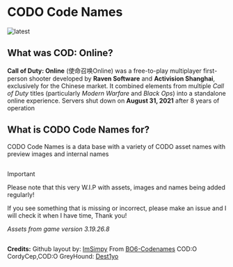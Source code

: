 # CODO Code Names

![latest](https://github.com/user-attachments/assets/ae25943d-c5b0-432a-b188-f2618d5f1561)

## What was COD: Online?
**Call of Duty: Online** (使命召唤Online) was a free-to-play multiplayer first-person shooter developed by **Raven Software** and **Activision Shanghai**, exclusively for the Chinese market. It combined elements from multiple *Call of Duty* titles (particularly *Modern Warfare* and *Black Ops*) into a standalone online experience. Servers shut down on **August 31, 2021** after 8 years of operation

## What is CODO Code Names for?
CODO Code Names is a data base with a variety of CODO asset names with preview images and internal names

##

> [!IMPORTANT]
> Please note that this very W.I.P with assets, images and names being added regularly!
>
> If you see something that is missing or incorrect, please make an issue and I will check it when I have time, Thank you!
>
> *Assets from game version 3.19.26.8*

##

**Credits:**
Github layout by: [ImSimpy](https://github.com/ImSimpy) From [BO6-Codenames](https://github.com/ImSimpy/BO6-Codenames)
COD:O CordyCep,COD:O GreyHound: [Dest1yo](https://github.com/dest1yo)
